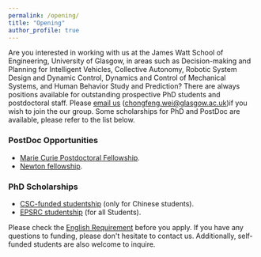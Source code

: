 ```yaml
---
permalink: /opening/
title: "Opening"
author_profile: true
---
```


Are you interested in working with us at the James Watt School of Engineering, University of Glasgow, in areas such as Decision-making and Planning for Intelligent Vehicles, Collective Autonomy, Robotic System Design and Dynamic Control, Dynamics and Control of Mechanical Systems, and Human Behavior Study and Prediction? There are always positions available for outstanding prospective PhD students and postdoctoral staff. Please [email us](mailto:chongfeng.wei@glasgow.ac.uk) (chongfeng.wei@glasgow.ac.uk)if you wish to join the our group. Some scholarships for PhD and PostDoc are available, please refer to the list below. 


### PostDoc Opportunities
- [Marie Curie Postdoctoral Fellowship](https://marie-sklodowska-curie-actions.ec.europa.eu/actions/postdoctoral-fellowships).
- [Newton fellowship](https://royalsociety.org/grants/newton-international/).

### PhD Scholarships
- [CSC-funded studentship](https://www.gla.ac.uk/scholarships/thechinascholarshipcouncil/) (only for Chinese students).
- [EPSRC studentship](https://www.gla.ac.uk/schools/engineering/phdopportunities/#autonomoussystemsandconnectivity,academicapplicationprocedure,scholarshipinformationandscholarshipapplicationprocedure) (for all Students).

Please check the [English Requirement](https://www.gla.ac.uk/international/englishlanguage/requirements/) before you apply.  If you have any questions to funding, please don't hesitate to contact us. Additionally, self-funded students are also welcome to inquire.
